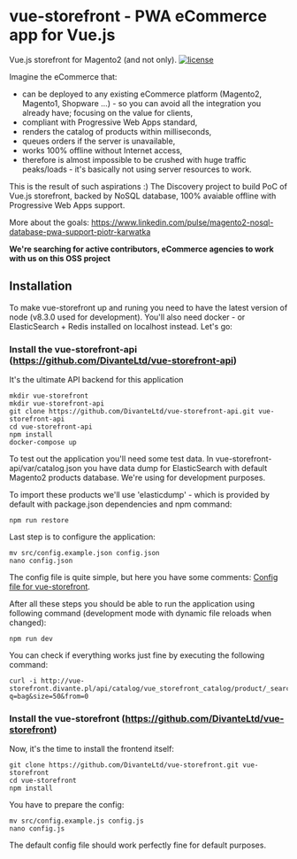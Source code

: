# vue-storefront - PWA eCommerce app for Vue.js
Vue.js storefront for Magento2 (and not only). [![license](https://img.shields.io/github/license/mashape/apistatus.svg)]()


Imagine the eCommerce that:

* can be deployed to any existing eCommerce platform (Magento2, Magento1, Shopware ...) - so you can avoid all the integration you already have; focusing on the value for clients,
* compliant with Progressive Web Apps standard,
* renders the catalog of products within milliseconds,
* queues orders if the server is unavailable,
* works 100% offline without Internet access,
* therefore is almost impossible to be crushed with huge traffic peaks/loads - it's basically not using server resources to work.

This is the result of such aspirations :) The Discovery project to build PoC of Vue.js storefront, backed by NoSQL database, 100% avaiable offline with Progressive Web Apps support.

More about the goals: https://www.linkedin.com/pulse/magento2-nosql-database-pwa-support-piotr-karwatka

**We're searching for active contributors, eCommerce agencies to work with us on this OSS project**

## Installation

To make vue-storefront up and runing you need to have the latest version of node (v8.3.0 used for development). You'll also need docker - or ElasticSearch + Redis installed on localhost instead. Let's go:

### Install the vue-storefront-api (https://github.com/DivanteLtd/vue-storefront-api)
It's the ultimate API backend for this application

```
mkdir vue-storefront
mkdir vue-storefront-api
git clone https://github.com/DivanteLtd/vue-storefront-api.git vue-storefront-api
cd vue-storefront-api
npm install
docker-compose up
```
To test out the application you'll need some test data. In vue-storefront-api/var/catalog.json you have data dump for ElasticSearch with default Magento2 products database. We're using for development purposes.

To import these products we'll use 'elasticdump' - which is provided by default with package.json dependencies and npm command:

```
npm run restore
```

Last step is to configure the application:

```
mv src/config.example.json config.json
nano config.json
```
The config file is quite simple, but here you have some comments: [Config file for vue-storefront](https://github.com/DivanteLtd/vue-storefront/wiki/Config-file-format-for-vue-storefront).

After all these steps you should be able to run the application using following command (development mode with dynamic file reloads when changed):

```
npm run dev
```

You can check if everything works just fine by executing the following command:
```
curl -i http://vue-storefront.divante.pl/api/catalog/vue_storefront_catalog/product/_search?q=bag&size=50&from=0
```

### Install the vue-storefront (https://github.com/DivanteLtd/vue-storefront)
Now, it's the time to install the frontend itself:

```
git clone https://github.com/DivanteLtd/vue-storefront.git vue-storefront
cd vue-storefront
npm install
```

You have to prepare the config:

```
mv src/config.example.js config.js
nano config.js
```

The default config file should work perfectly fine for default purposes.
